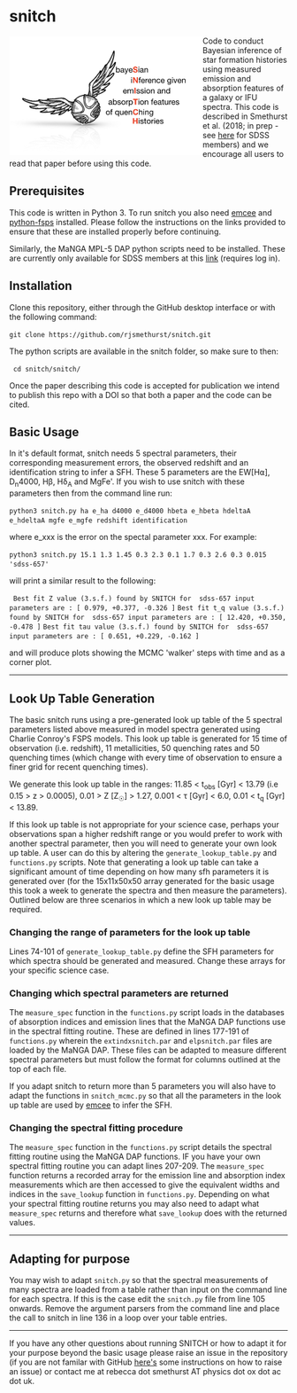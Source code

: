 # snitch

<img align="left" width="350" src="/images/snitch_logo.001.jpeg">

Code to conduct Bayesian inference of star formation histories using measured emission and absorption features of a galaxy or IFU spectra. This code is described in Smethurst et al. (2018; in prep - see [here](https://trac.sdss.org/attachment/wiki/MANGA/Projects/agn_gradients/snitch.pdf) for SDSS members) and we encourage all users to read that paper before using this code. 


## Prerequisites

This code is written in Python 3. To run snitch you also need [emcee](http://dfm.io/emcee/current/user/install) and [python-fsps](http://dfm.io/python-fsps/current/installation/) installed. Please follow the instructions on the links provided to ensure that these are installed properly before continuing. 

Similarly, the MaNGA MPL-5 DAP python scripts need to be installed. These are currently only available for SDSS members at this [link](https://trac.sdss.org/wiki/MANGA/TRM/TRM_MPL-5/dap/LocalInstall) (requires log in). 

## Installation 

Clone this repository, either through the GitHub desktop interface or with the following command:

```git clone https://github.com/rjsmethurst/snitch.git```

The python scripts are available in the snitch folder, so make sure to then:

``` cd snitch/snitch/```

Once the paper describing this code is accepted for publication we intend to publish this repo with a DOI so that both a paper and the code can be cited. 

## Basic Usage 

In it's default format, snitch needs 5 spectral parameters, their corresponding measurement errors, the observed redshift and an identification string to infer a SFH. These 5 parameters are the EW\[H⍺\], D<sub>n</sub>4000, Hβ, Hδ<sub>A</sub> and MgFe'. If you wish to use snitch with these parameters then from the command line run:

```python3 snitch.py ha e_ha d4000 e_d4000 hbeta e_hbeta hdeltaA e_hdeltaA mgfe e_mgfe redshift identification```

where e_xxx is the error on the spectal parameter xxx. For example:

```python3 snitch.py 15.1 1.3 1.45 0.3 2.3 0.1 1.7 0.3 2.6 0.3 0.015 'sdss-657'```

will print a similar result to the following:

``` Best fit Z value (3.s.f.) found by SNITCH for  sdss-657 input parameters are : [ 0.979, +0.377, -0.326 ]```
```Best fit t_q value (3.s.f.) found by SNITCH for  sdss-657 input parameters are : [ 12.420, +0.350, -0.478 ]```
```Best fit tau value (3.s.f.) found by SNITCH for  sdss-657 input parameters are : [ 0.651, +0.229, -0.162 ]```

and will produce plots showing the MCMC 'walker' steps with time and as a corner plot. 

---

## Look Up Table Generation

The basic snitch runs using a pre-generated look up table of the 5 spectral parameters listed above measured in model spectra generated using Charlie Conroy's FSPS models. This look up table is generated for 15 time of observation (i.e. redshift), 11 metallicities, 50 quenching rates and 50 quenching times (which change with every time of observation to ensure a finer grid for recent quenching times). 

We generate this look up table in the ranges: 11.85 < t<sub>obs</sub> \[Gyr\] < 13.79 (i.e 0.15 > z > 0.0005), 0.01 > Z \[Z<sub>☉</sub>\] > 1.27,  0.001 < τ \[Gyr\] < 6.0, 0.01 < t<sub>q</sub> \[Gyr\] < 13.89. 

If this look up table is not appropriate for your science case, perhaps your observations span a higher redshift range or you would prefer to work with another spectral parameter, then you will need to generate your own look up table. A user can do this by altering the `generate_lookup_table.py` and `functions.py` scripts. Note that generating a look up table can take a significant amount of time depending on how many sfh parameters it is generated over (for the 15x11x50x50 array generated for  the basic usage this took a week to generate the spectra and then measure the parameters). Outlined below are three scenarios in which a new look up table may be required.

### Changing the range of parameters for the look up table 

Lines 74-101 of `generate_lookup_table.py` define the SFH parameters for which spectra should be generated and measured. Change these arrays for your specific science case. 

### Changing which spectral parameters are returned

The `measure_spec` function in the `functions.py` script loads in the databases of absorption indices and emission lines that the MaNGA DAP functions use in the spectral fitting routine. These are defined in lines 177-191 of `functions.py` wherein the `extindxsnitch.par` and `elpsnitch.par` files are loaded by the MaNGA DAP. These files can be adapted to measure different spectral parameters but must follow the format for columns outlined at the top of each file. 

If you adapt snitch to return more than 5 parameters you will also have to adapt the functions in `snitch_mcmc.py` so that all the parameters in the look up table are used by [emcee](http://dfm.io/emcee/current/user/install) to infer the SFH. 

### Changing the spectral fitting procedure

The `measure_spec` function in the `functions.py` script details the spectral fitting routine using the MaNGA DAP functions. IF you have your own spectral fitting routine you can adapt lines 207-209. The `measure_spec` function returns a recorded array for the emission line and absorption index measurements which are then accessed to give the equivalent widths and indices in the `save_lookup` function in `functions.py`. Depending on what your spectral fitting routine returns you may also need to adapt what `measure_spec` returns and therefore what `save_lookup` does with the returned values. 

---

## Adapting for purpose

You may wish to adapt `snitch.py` so that the spectral measurements of many spectra are loaded from a table rather than input on the command line for each spectra. If this is the case edit the `snitch.py` file from line 105 onwards. Remove the argument parsers from the command line and place the call to snitch in line 136 in a loop over your table entries. 

---

If you have any other questions about running SNITCH or how to adapt it for your purpose beyond the basic usage please raise an issue in the repository (if you are not familar with GitHub [here's](https://help.github.com/articles/creating-an-issue/) some instructions on how to raise an issue) or contact me at rebecca dot smethurst AT physics dot ox dot ac dot uk.  
